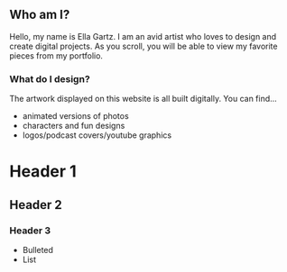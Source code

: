 ## Who am I?

Hello, my name is Ella Gartz. I am an avid artist who loves to design and create digital projects. As you scroll, you will be able to view my favorite pieces from my portfolio.

### What do I design?

The artwork displayed on this website is all built digitally. You can find...

- animated versions of photos
- characters and fun designs 
- logos/podcast covers/youtube graphics 

# Header 1
## Header 2
### Header 3

- Bulleted
- List

